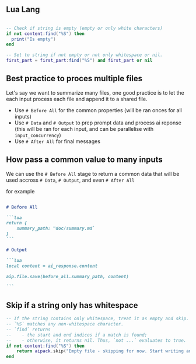 ## Lua Lang

```lua

-- Check if string is empty (empty or only white characters)
if not content:find("%S") then
  print("Is empty")
end

-- Set to string if not empty or not only whitespace or nil. 
first_part = first_part:find("%S") and first_part or nil

```

## Best practice to proces multiple files

Let's say we want to summarize many files, one good practice is to let the each input process each file and append it to a shared file. 

- Use `# Before All` for the common properties (will be ran onces for all inputs)
- Use `# Data` and `# Output` to prep prompt data and process ai reponse (this will be ran for each input, and can be parallelise with `input_concurrency`)
- Use `# After All` for final messages

## How pass a common value to many inputs

We can use the `# Before All` stage to return a common data that will be used accross `# Data`, `# Output`, and even `# After All`

for example

````md

# Before All

```lua
return {
    summary_path: "doc/summary.md`
}
```

# Output

```lua
local content = ai_response.content

aip.file.save(before_all.summary_path, content)

```

````

## Skip if a string only has whitespace

```lua
-- If the string contains only whitespace, treat it as empty and skip.
-- `%S` matches any non-whitespace character.
-- `find` returns 
--    - the start and end indices if a match is found;
--    - otherwise, it returns nil. Thus, `not ...` evaluates to true.
if not content:find("%S") then
    return aipack.skip("Empty file - skipping for now. Start writing and do a redo.")
end
```
